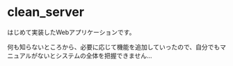 # clean_server

はじめて実装したWebアプリケーションです。

何も知らないところから、必要に応じて機能を追加していったので、自分でもマニュアルがないとシステムの全体を把握できません...
